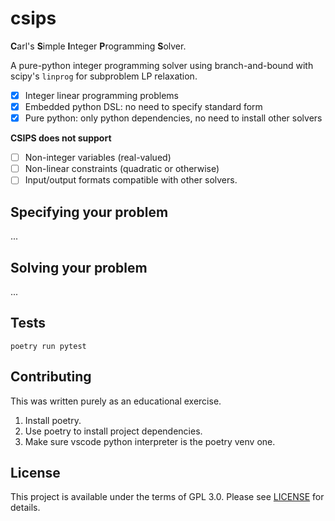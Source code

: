 # csips
**C**arl's **S**imple **I**nteger **P**rogramming **S**olver.

A pure-python integer programming solver using branch-and-bound with scipy's `linprog` for subproblem LP relaxation.

- [x] Integer linear programming problems
- [x] Embedded python DSL: no need to specify standard form
- [x] Pure python: only python dependencies, no need to install other solvers

**CSIPS does not support**

- [ ] Non-integer variables (real-valued)
- [ ] Non-linear constraints (quadratic or otherwise)
- [ ] Input/output formats compatible with other solvers.

## Specifying your problem

...

## Solving your problem

...

## Tests
```
poetry run pytest
```

## Contributing

This was written purely as an educational exercise.

1. Install poetry.
2. Use poetry to install project dependencies.
3. Make sure vscode python interpreter is the poetry venv one.

## License

This project is available under the terms of GPL 3.0. 
Please see [LICENSE](LICENSE) for details.